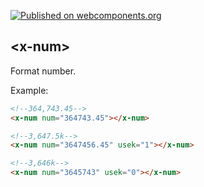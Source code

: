 [![Published on webcomponents.org][webcomponents-image]][webcomponents-url]

## \<x-num\>

Format number.

Example:
<!---
```
<custom-element-demo>
  <template>
    <script src="./demo/x-tag-components.js"></script>
    <script src="./src/main.js"></script>
    <next-code-block></next-code-block>
  </template>
</custom-element-demo>
```
-->
```html
<!--364,743.45-->
<x-num num="364743.45"></x-num>

<!--3,647.5k-->
<x-num num="3647456.45" usek="1"></x-num>

<!--3,646k-->
<x-num num="3645743" usek="0"></x-num>
```

[webcomponents-image]: https://img.shields.io/badge/webcomponents.org-published-blue.svg
[webcomponents-url]: https://beta.webcomponents.org/element/regou/x-num
